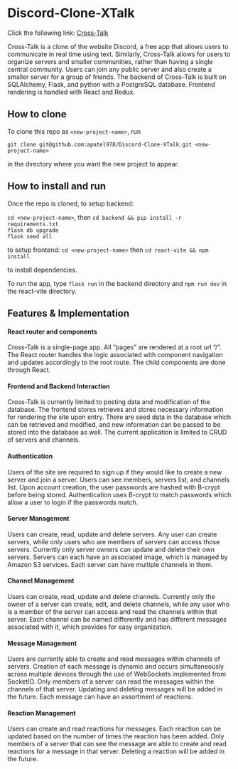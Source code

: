 # Discord-Clone-XTalk

Click the following link: [Cross-Talk](https://xtalk-h48u.onrender.com)

Cross-Talk is a clone of the website Discord, a free app that allows users to communicate in real time using text. Similarly, Cross-Talk allows for users to organize servers and smaller communities, rather than having a single central community. Users can join any public server and also create a smaller server for a group of friends. The backend of Cross-Talk is built on SQLAlchemy, Flask, and python with a PostgreSQL database. Frontend rendering is handled with React and Redux.
## How to clone

To clone this repo as `<new-project-name>`, run

```shell
git clone git@github.com:apatel978/Discord-Clone-XTalk.git <new-project-name>
```

in the directory where you want the new project to appear.

## How to install and run

Once the repo is cloned, to setup backend:

`cd <new-project-name>`, then `cd backend && pip install -r requirements.txt` \
`flask db upgrade`\
`flask seed all`

to setup frontend:
`cd <new-project-name>` then `cd react-vite && npm install`

to install
dependencies.

To run the app, type `flask run` in the backend directory and `npm run dev` in the react-vite directory.

## Features & Implementation

#### React router and components

Cross-Talk is a single-page app. All “pages” are rendered at a root url “/”. The React router handles the logic associated with component navigation and updates accordingly to the root route. The child components are done through React.

#### Frontend and Backend Interaction

Cross-Talk is currently limited to posting data and modification of the database. The frontend stores retrieves and stores necessary information for rendering the site upon entry. There are seed data in the database which can be retrieved and modified, and new information can be passed to be stored into the database as well. The current application is limited to CRUD of servers and channels.

#### Authentication

Users of the site are required to sign up if they would like to create a new server and join a server. Users can see members, servers list, and channels list. Upon account creation, the user passwords are hashed with B-crypt before being stored. Authentication uses B-crypt to match passwords which allow a user to login if the passwords match.

#### Server Management

Users can create, read, update and delete servers. Any user can create servers, while only users who are members of servers can access those servers. Currently only server owners can update and delete their own servers. Servers can each have an associated image, which is managed by Amazon S3 services. Each server can have multiple channels in them.

#### Channel Management

Users can create, read, update and delete channels. Currently only the owner of a server can create, edit, and delete channels, while any user who is a member of the server can access and read the channels within that server. Each channel can be named differently and has different messages associated with it, which provides for easy organization.

#### Message Management

Users are currently able to create and read messages within channels of servers. Creation of each message is dynamic and occurs simultaneously across multiple devices through the use of WebSockets implemented from SocketIO. Only members of a server can read the messages within the channels of that server. Updating and deleting messages will be added in the future. Each message can have an assortment of reactions.

#### Reaction Management

Users can create and read reactions for messages. Each reaction can be updated based on the number of times the reaction has been added. Only members of a server that can see the message are able to create and read reactions for a message in that server. Deleting a reaction will be added in the future.
